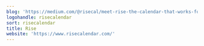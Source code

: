 ```yaml
---
blog: 'https://medium.com/@risecal/meet-rise-the-calendar-that-works-for-you-were-launching-the-public-beta-today-bc07555a2191'
logohandle: risecalendar
sort: risecalendar
title: Rise
website: 'https://www.risecalendar.com/'
---
```

